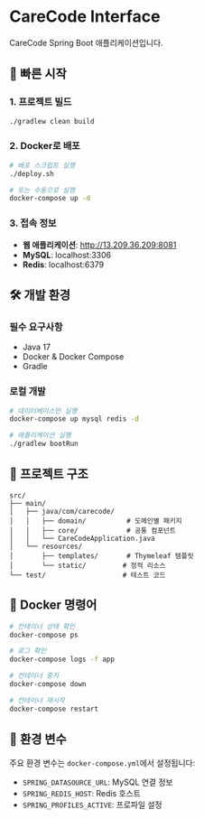 # CareCode Interface

CareCode Spring Boot 애플리케이션입니다.

## 🚀 빠른 시작

### 1. 프로젝트 빌드
```bash
./gradlew clean build
```

### 2. Docker로 배포
```bash
# 배포 스크립트 실행
./deploy.sh

# 또는 수동으로 실행
docker-compose up -d
```

### 3. 접속 정보
- **웹 애플리케이션**: http://13.209.36.209:8081
- **MySQL**: localhost:3306
- **Redis**: localhost:6379

## 🛠️ 개발 환경

### 필수 요구사항
- Java 17
- Docker & Docker Compose
- Gradle

### 로컬 개발
```bash
# 데이터베이스만 실행
docker-compose up mysql redis -d

# 애플리케이션 실행
./gradlew bootRun
```

## 📁 프로젝트 구조

```
src/
├── main/
│   ├── java/com/carecode/
│   │   ├── domain/          # 도메인별 패키지
│   │   ├── core/            # 공통 컴포넌트
│   │   └── CareCodeApplication.java
│   └── resources/
│       ├── templates/       # Thymeleaf 템플릿
│       └── static/         # 정적 리소스
└── test/                   # 테스트 코드
```

## 🔧 Docker 명령어

```bash
# 컨테이너 상태 확인
docker-compose ps

# 로그 확인
docker-compose logs -f app

# 컨테이너 중지
docker-compose down

# 컨테이너 재시작
docker-compose restart
```

## 📝 환경 변수

주요 환경 변수는 `docker-compose.yml`에서 설정됩니다:
- `SPRING_DATASOURCE_URL`: MySQL 연결 정보
- `SPRING_REDIS_HOST`: Redis 호스트
- `SPRING_PROFILES_ACTIVE`: 프로파일 설정
